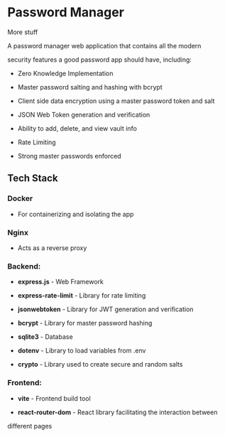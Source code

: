 # Password Manager

More stuff

A password manager web application that contains all the modern

security features a good password app should have, including:

- Zero Knowledge Implementation

- Master password salting and hashing with bcrypt

- Client side data encryption using a master password token and salt

- JSON Web Token generation and verification

- Ability to add, delete, and view vault info

- Rate Limiting

- Strong master passwords enforced

## Tech Stack

### Docker

- For containerizing and isolating the app

### Nginx 

- Acts as a reverse proxy

### Backend:

- **express.js** - Web Framework

- **express-rate-limit** - Library for rate limiting

- **jsonwebtoken** - Library for JWT generation and verification

- **bcrypt** - Library for master password hashing

- **sqlite3** - Database

- **dotenv** - Library to load variables from .env

- **crypto** - Library used to create secure and random salts

### Frontend:

- **vite** - Frontend build tool

- **react-router-dom** - React library facilitating the interaction between

different pages
